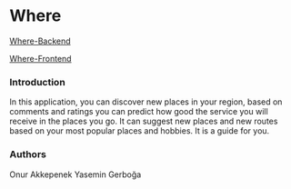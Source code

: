 # Where
[Where-Backend](https://github.com/OnurAkkepenekk/Where/)

[Where-Frontend](https://github.com/OnurAkkepenekk/Where-Frontend/)

### Introduction
In this application, you can discover new places in your region, based on comments 
and ratings you can predict how good the service you will receive in the places you go. It can 
suggest new places and new routes based on your most popular places and hobbies. It is a 
guide for you.

### Authors
Onur Akkepenek
Yasemin Gerboğa
